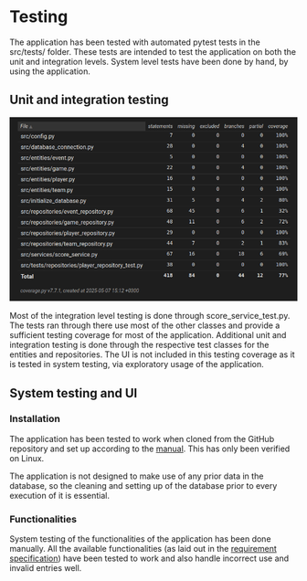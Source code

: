 # Testing  

The application has been tested with automated pytest tests in the src/tests/ folder. These tests are intended to test the application on both the unit and integration levels. System level tests have been done by hand, by using the application.  

## Unit and integration testing

![Coverage](./images/coverage.png)  

Most of the integration level testing is done through score_service_test.py. The tests ran through there use most of the other classes and provide a sufficient testing coverage for most of the application. Additional unit and integration testing is done through the respective test classes for the entities and repositories. The UI is not included in this testing coverage as it is tested in system testing, via exploratory usage of the application.  

## System testing and UI

### Installation
The application has been tested to work when cloned from the GitHub repository and set up according to the [manual](https://github.com/ArttKan/ot-harjoitustyo/blob/main/scorekeeper/documentation/manual.md). This has only been verified on Linux.  

The application is not designed to make use of any prior data in the database, so the cleaning and setting up of the database prior to every execution of it is essential.

### Functionalities
System testing of the functionalities of the application has been done manually. All the available functionalities (as laid out in the [requirement specification](https://github.com/ArttKan/ot-harjoitustyo/blob/main/scorekeeper/documentation/architecture.md)) have been tested to work and also handle incorrect use and invalid entries well.
